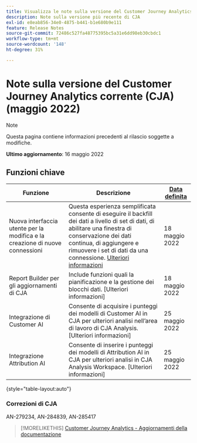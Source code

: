 ```yaml
---
title: Visualizza le note sulla versione del Customer Journey Analytics corrente
description: Note sulla versione più recente di CJA
exl-id: e8eab856-34e0-4875-b441-b1e680b9e111
feature: Release Notes
source-git-commit: 72486c527fa48775395bc5a31e6dd98eb30cbdc1
workflow-type: tm+mt
source-wordcount: '148'
ht-degree: 31%

---
```


# Note sulla versione del Customer Journey Analytics corrente (CJA) (maggio 2022)

>[!NOTE]
>
>Questa pagina contiene informazioni precedenti al rilascio soggette a modifiche.

**Ultimo aggiornamento**: 16 maggio 2022

## Funzioni chiave

| Funzione | Descrizione | [Data definita](/help/release-notes/releases.md) |
| ----------- | ---------- | ----- |
| Nuova interfaccia utente per la modifica e la creazione di nuove connessioni | Questa esperienza semplificata consente di eseguire il backfill dei dati a livello di set di dati, di abilitare una finestra di conservazione dei dati continua, di aggiungere e rimuovere i set di dati da una connessione. [Ulteriori informazioni](/help/connections/create-connection.md) | 18 maggio 2022 |
| Report Builder per gli aggiornamenti di CJA | Include funzioni quali la pianificazione e la gestione dei blocchi dati. [Ulteriori informazioni] | 18 maggio 2022 |
| Integrazione di Customer AI | Consente di acquisire i punteggi dei modelli di Customer AI in CJA per ulteriori analisi nell’area di lavoro di CJA Analysis. [Ulteriori informazioni] | 25 maggio 2022 |
| Integrazione Attribution AI | Consente di inserire i punteggi dei modelli di Attribution AI in CJA per ulteriori analisi in CJA Analysis Workspace. [Ulteriori informazioni] | 25 maggio 2022 |

{style=&quot;table-layout:auto&quot;}

### Correzioni di CJA

AN-279234, AN-284839, AN-285417

>[!MORELIKETHIS]
>[Customer Journey Analytics - Aggiornamenti della documentazione](/help/release-notes/doc-changes.md)
